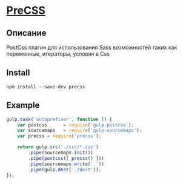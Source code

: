 # [PreCSS](https://github.com/jonathantneal/precss)

## Описание

PostCss плагин для использования Sass возможностей таких как переменные, итераторы, условия в Css

## Install

`npm install --save-dev precss`

## Example

```js
gulp.task('autoprefixer', function () {
    var postcss      = require('gulp-postcss');
    var sourcemaps   = require('gulp-sourcemaps');
    var precss = require('precss');

    return gulp.src('./src/*.css')
        .pipe(sourcemaps.init())
        .pipe(postcss([ precss() ]))
        .pipe(sourcemaps.write('.'))
        .pipe(gulp.dest('./dest'));
});
```